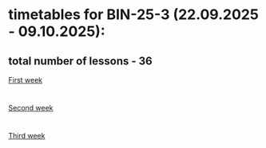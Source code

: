 # timetables for BIN-25-3 (22.09.2025 - 09.10.2025):
## total number of lessons - 36
[First week](timetable_1w.md)
#
[Second week](timetable_2w.md)
#
[Third week](timetable_3w.md)
#
[](dogs.jpg)